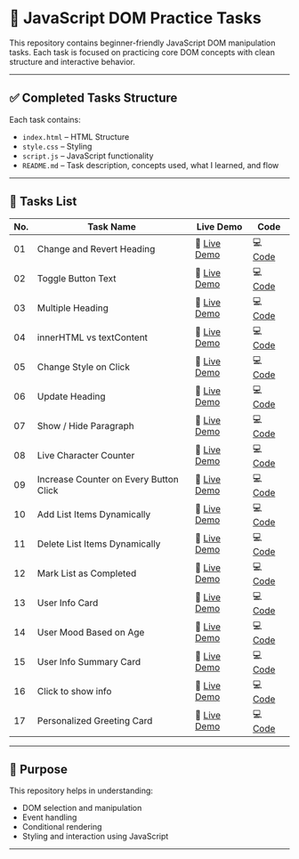 # 📘 JavaScript DOM Practice Tasks

This repository contains beginner-friendly JavaScript DOM manipulation tasks. Each task is focused on practicing core DOM concepts with clean structure and interactive behavior.

---

## ✅ Completed Tasks Structure

Each task contains:
- `index.html` – HTML Structure
- `style.css` – Styling
- `script.js` – JavaScript functionality
- `README.md` – Task description, concepts used, what I learned, and flow

---

## 📂 Tasks List

| No. | Task Name | Live Demo | Code |
|-----|-----------|-----------|------|
| 01 | Change and Revert Heading | 🔗 [Live Demo](https://suru190.github.io/JavaScript-Dom-Practice/task01-change-and-revert-heading/) | 💻 [Code](https://github.com/suru190/JavaScript-Dom-Practice/tree/main/task01-change-and-revert-heading) |
| 02 | Toggle Button Text | 🔗 [Live Demo](https://suru190.github.io/JavaScript-Dom-Practice/task02-toggle-button-text/) | 💻 [Code](https://github.com/suru190/JavaScript-Dom-Practice/tree/main/task02-toggle-button-text) |
| 03 | Multiple Heading | 🔗 [Live Demo](https://suru190.github.io/JavaScript-Dom-Practice/task03-multiple-heading/) | 💻 [Code](https://github.com/suru190/JavaScript-Dom-Practice/tree/main/task03-multiple-heading) |
| 04 | innerHTML vs textContent | 🔗 [Live Demo](https://suru190.github.io/JavaScript-Dom-Practice/task04-innerHTML-vs-textContent/) | 💻 [Code](https://github.com/suru190/JavaScript-Dom-Practice/tree/main/task04-innerHTML-vs-textContent) |
| 05 | Change Style on Click | 🔗 [Live Demo](https://suru190.github.io/JavaScript-Dom-Practice/task05-change-style-on-click/) | 💻 [Code](https://github.com/suru190/JavaScript-Dom-Practice/tree/main/task05-change-style-on-click) |
| 06 | Update Heading | 🔗 [Live Demo](https://suru190.github.io/JavaScript-Dom-Practice/task06-update-heading/) | 💻 [Code](https://github.com/suru190/JavaScript-Dom-Practice/tree/main/task06-update-heading) |
| 07 | Show / Hide Paragraph | 🔗 [Live Demo](https://suru190.github.io/JavaScript-Dom-Practice/task07-show-hide-paragraph/) | 💻 [Code](https://github.com/suru190/JavaScript-Dom-Practice/tree/main/task07-show-hide-paragraph) |
| 08 | Live Character Counter | 🔗 [Live Demo](https://suru190.github.io/JavaScript-Dom-Practice/task08-live-character-counter/) | 💻 [Code](https://github.com/suru190/JavaScript-Dom-Practice/tree/main/task08-live-character-counter) |
| 09 | Increase Counter on Every Button Click | 🔗 [Live Demo](https://suru190.github.io/JavaScript-Dom-Practice/task09-increase-counter-on-every-button-click/) | 💻 [Code](https://github.com/suru190/JavaScript-Dom-Practice/tree/main/task09-increase-counter-on-every-button-click) |
| 10 | Add List Items Dynamically | 🔗 [Live Demo](https://suru190.github.io/JavaScript-Dom-Practice/task10-add-list-items-dynamically/) | 💻 [Code](https://github.com/suru190/JavaScript-Dom-Practice/tree/main/task10-add-list-items-dynamically) |
| 11 | Delete List Items Dynamically | 🔗 [Live Demo](https://suru190.github.io/JavaScript-Dom-Practice/task11-delete-list-items-dynamically/) | 💻 [Code](https://github.com/suru190/JavaScript-Dom-Practice/tree/main/task11-delete-list-items-dynamically) |
| 12 | Mark List as Completed | 🔗 [Live Demo](https://suru190.github.io/JavaScript-Dom-Practice/task12-mark-list-as-completed/) | 💻 [Code](https://github.com/suru190/JavaScript-Dom-Practice/tree/main/task12-mark-list-as-completed) |
| 13 | User Info Card | 🔗 [Live Demo](https://suru190.github.io/JavaScript-Dom-Practice/task13-User-Info-Card/) | 💻 [Code](https://github.com/suru190/JavaScript-Dom-Practice/tree/main/task13-User-Info-Card) |
| 14 | User Mood Based on Age | 🔗 [Live Demo](https://suru190.github.io/JavaScript-Dom-Practice/task14-User-Mood-Based-on-Age/) | 💻 [Code](https://github.com/suru190/JavaScript-Dom-Practice/tree/main/task14-User-Mood-Based-on-Age) |
| 15 | User Info Summary Card | 🔗 [Live Demo](https://suru190.github.io/JavaScript-Dom-Practice/task15-User-Info-Summary-Card/) | 💻 [Code](https://github.com/suru190/JavaScript-Dom-Practice/tree/main/task15-User-Info-Summary-Card) |
| 16 | Click to show info | 🔗 [Live Demo](https://suru190.github.io/JavaScript-Dom-Practice/task16-click-to-show-info/) | 💻 [Code](https://github.com/suru190/JavaScript-Dom-Practice/tree/main/task16-click-to-show-info) |
| 17 | Personalized Greeting Card | 🔗 [Live Demo](https://suru190.github.io/JavaScript-Dom-Practice/task17-personalized-greeting-card/) | 💻 [Code](https://github.com/suru190/JavaScript-Dom-Practice/tree/main/task17-personalized-greeting-card) |

---

## 📌 Purpose

This repository helps in understanding:
- DOM selection and manipulation
- Event handling
- Conditional rendering
- Styling and interaction using JavaScript

---
